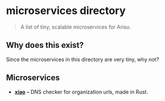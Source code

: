 # microservices directory

> A list of tiny, scalable microservices for Arisu.

## Why does this exist?

Since the microservices in this directory are very tiny, why not?

## Microservices

- [**xiao**](./xiao) **-** DNS checker for organization urls, made in Rust.
